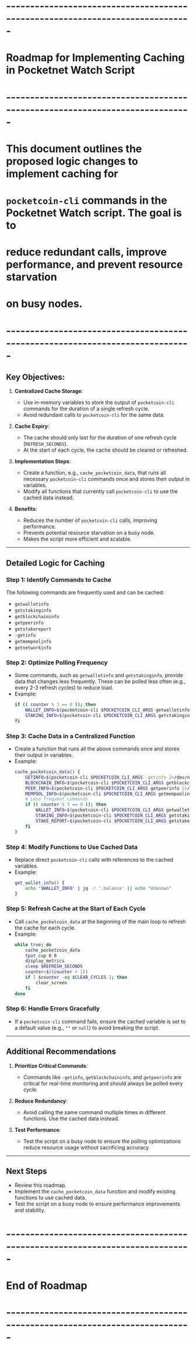 # -----------------------------------------------------------------------------
# Roadmap for Implementing Caching in Pocketnet Watch Script
# -----------------------------------------------------------------------------
# This document outlines the proposed logic changes to implement caching for
# `pocketcoin-cli` commands in the Pocketnet Watch script. The goal is to
# reduce redundant calls, improve performance, and prevent resource starvation
# on busy nodes.
# -----------------------------------------------------------------------------

## Key Objectives:
1. **Centralized Cache Storage**:
   - Use in-memory variables to store the output of `pocketcoin-cli` commands for the duration of a single refresh cycle.
   - Avoid redundant calls to `pocketcoin-cli` for the same data.

2. **Cache Expiry**:
   - The cache should only last for the duration of one refresh cycle (`REFRESH_SECONDS`).
   - At the start of each cycle, the cache should be cleared or refreshed.

3. **Implementation Steps**:
   - Create a function, e.g., `cache_pocketcoin_data`, that runs all necessary `pocketcoin-cli` commands once and stores their output in variables.
   - Modify all functions that currently call `pocketcoin-cli` to use the cached data instead.

4. **Benefits**:
   - Reduces the number of `pocketcoin-cli` calls, improving performance.
   - Prevents potential resource starvation on a busy node.
   - Makes the script more efficient and scalable.

---

## Detailed Logic for Caching

### Step 1: Identify Commands to Cache
The following commands are frequently used and can be cached:
   - `getwalletinfo`
   - `getstakinginfo`
   - `getblockchaininfo`
   - `getpeerinfo`
   - `getstakereport`
   - `-getinfo`
   - `getmempoolinfo`
   - `getnetworkinfo`

### Step 2: Optimize Polling Frequency
   - Some commands, such as `getwalletinfo` and `getstakinginfo`, provide data that changes less frequently. These can be polled less often (e.g., every 2-3 refresh cycles) to reduce load.
   - Example:
     ```bash
     if (( counter % 3 == 0 )); then
         WALLET_INFO=$(pocketcoin-cli $POCKETCOIN_CLI_ARGS getwalletinfo 2>/dev/null)
         STAKING_INFO=$(pocketcoin-cli $POCKETCOIN_CLI_ARGS getstakinginfo 2>/dev/null)
     fi
     ```

### Step 3: Cache Data in a Centralized Function
   - Create a function that runs all the above commands once and stores their output in variables.
   - Example:
     ```bash
     cache_pocketcoin_data() {
         GETINFO=$(pocketcoin-cli $POCKETCOIN_CLI_ARGS -getinfo 2>/dev/null)
         BLOCKCHAIN_INFO=$(pocketcoin-cli $POCKETCOIN_CLI_ARGS getblockchaininfo 2>/dev/null)
         PEER_INFO=$(pocketcoin-cli $POCKETCOIN_CLI_ARGS getpeerinfo 2>/dev/null)
         MEMPOOL_INFO=$(pocketcoin-cli $POCKETCOIN_CLI_ARGS getmempoolinfo 2>/dev/null)
         # Less frequent commands
         if (( counter % 3 == 0 )); then
             WALLET_INFO=$(pocketcoin-cli $POCKETCOIN_CLI_ARGS getwalletinfo 2>/dev/null)
             STAKING_INFO=$(pocketcoin-cli $POCKETCOIN_CLI_ARGS getstakinginfo 2>/dev/null)
             STAKE_REPORT=$(pocketcoin-cli $POCKETCOIN_CLI_ARGS getstakereport 2>/dev/null)
         fi
     }
     ```

### Step 4: Modify Functions to Use Cached Data
   - Replace direct `pocketcoin-cli` calls with references to the cached variables.
   - Example:
     ```bash
     get_wallet_info() {
         echo "$WALLET_INFO" | jq -r '.balance' || echo "Unknown"
     }
     ```

### Step 5: Refresh Cache at the Start of Each Cycle
   - Call `cache_pocketcoin_data` at the beginning of the main loop to refresh the cache for each cycle.
   - Example:
     ```bash
     while true; do
         cache_pocketcoin_data
         tput cup 0 0
         display_metrics
         sleep $REFRESH_SECONDS
         counter=$((counter + 1))
         if [ $counter -eq $CLEAR_CYCLES ]; then
             clear_screen
         fi
     done
     ```

### Step 6: Handle Errors Gracefully
   - If a `pocketcoin-cli` command fails, ensure the cached variable is set to a default value (e.g., `""` or `null`) to avoid breaking the script.

---

## Additional Recommendations
1. **Prioritize Critical Commands**:
   - Commands like `-getinfo`, `getblockchaininfo`, and `getpeerinfo` are critical for real-time monitoring and should always be polled every cycle.

2. **Reduce Redundancy**:
   - Avoid calling the same command multiple times in different functions. Use the cached data instead.

3. **Test Performance**:
   - Test the script on a busy node to ensure the polling optimizations reduce resource usage without sacrificing accuracy.

---

## Next Steps
- Review this roadmap.
- Implement the `cache_pocketcoin_data` function and modify existing functions to use cached data.
- Test the script on a busy node to ensure performance improvements and stability.

# -----------------------------------------------------------------------------
# End of Roadmap
# -----------------------------------------------------------------------------